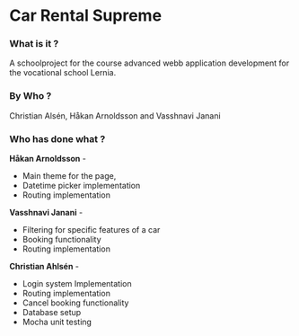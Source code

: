 # Car Rental Supreme
### What is it ?
A schoolproject for the course advanced webb application development for the vocational school Lernia.

### By Who ? 
Christian Alsén, Håkan Arnoldsson and Vasshnavi Janani

### Who has done what ? 

**Håkan Arnoldsson** - 

* Main theme for the page, 
* Datetime picker implementation
* Routing implementation

**Vasshnavi Janani** -
* Filtering for specific features of a car
* Booking functionality
* Routing implementation

**Christian Ahlsén** -
* Login system Implementation
* Routing implementation
* Cancel booking functionality
* Database setup
* Mocha unit testing


